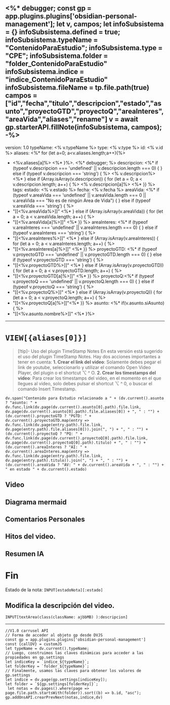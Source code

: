 <%*
debugger;
const gp = app.plugins.plugins['obsidian-personal-management'];
let v, campos;
let  infoSubsistema = {}
infoSubsistema.defined = true; 
infoSubsistema.typeName = "ContenidoParaEstudio";
infoSubsistema.type = "CPE";
infoSubsistema.folder = "folder_ContenidoParaEstudio"
infoSubsistema.indice = "indice_ContenidoParaEstudio"
infoSubsistema.fileName = tp.file.path(true)
campos = ["id","fecha","titulo","descripcion","estado","asunto","proyectoGTD","proyectoQ","areaInteres","areaVida","aliases","rename"]
v = await gp.starterAPI.fillNote(infoSubsistema, campos);
-%>
---
version: 1.0
typeName: <% v.typeName %>
type: <% v.type %>
id: <% v.id %> 
aliases: <%* for (let a=0; a<v.aliases.length;a++){%>
 - <%v.aliases[a]%> <%* }%>. <%* debugger; %>
descripcion: <%* if (typeof v.descripcion === 'undefined' || v.descripcion.length === 0) { } else if (typeof v.descripcion === 'string') { %> 
<% v.descripcion%> <%* } else if (Array.isArray(v.descripcion)) { for (let a = 0; a < v.descripcion.length; a++) { %>
  <% v.descripcion[a]%> <%* }} %>
tags: 
estado: <% v.estado %> 
fecha: <% v.fecha %>
areaVida: <%* if (typeof v.areaVida === 'undefined' || v.areaVida.length === 0 || v.areaVida === "No es de ningún Area de Vida") { } else if (typeof v.areaVida === 'string') { %>
- "[[<%v.areaVida%>]]" <%* } else if (Array.isArray(v.areaVida)) { for (let a = 0; a < v.areaVida.length; a++) { %>
- "[[<%v.areaVida[a]%>]]" <%* }} %>
areaInteres: <%* if (typeof v.areaInteres === 'undefined' || v.areaInteres.length === 0) { } else if (typeof v.areaInteres === 'string') { %>
- "[[<%v.areaInteres%>]]" <%* } else if (Array.isArray(v.areaInteres)) { for (let a = 0; a < v.areaInteres.length; a++) { %>
- "[[<%v.areaInteres[a]%>]]" <%* }} %>
proyectoGTD: <%* if (typeof v.proyectoGTD === 'undefined' || v.proyectoGTD.length === 0) { } else if (typeof v.proyectoGTD === 'string') {
%>
- "[[<%v.proyectoGTD%>]]"
<%* } else if (Array.isArray(v.proyectoGTD)) { for (let a = 0; a < v.proyectoGTD.length; a++) { %>
- "[[<%v.proyectoGTD[a]%>]]" <%* }} %>
proyectoQ:<%* if (typeof v.proyectoQ === 'undefined' || v.proyectoQ.length === 0) { } else if (typeof v.proyectoQ === 'string') {
%>
- "[[<%v.proyectoQ%>]]"
<%* } else if (Array.isArray(v.proyectoQ)) { for (let a = 0; a < v.proyectoQ.length; a++) { %>
- "[[<%v.proyectoQ[a]%>]]"<%* }} %>
asunto: <%* if(v.asunto.siAsunto){ %> 
- "[[<%v.asunto.nombre%>]]" <%* }%>
---
# `VIEW[{aliases[0]}]`
> [!tip]- Uso del plugin TimeStamp Notes
>En esta versión está sugerido el uso del plugin TimeStamp Notes. Hay dos acciones importantes a tener en cuenta: 
>**1. Crear el link del video**: Solamente debes pegar el link de youtube, seleccionarlo y utilizar el comando Open Video Player, del plugin o el shortcut  ⌥ ^ O.
>**2. Crear los timestamps del video**: Para crear los timestamps del video, en el momento en el que llegues al video, solo debes pulsar el shortcut ⌥ ^ 0, o buscar el comando Insert Timestamp. 
```dataviewjs
dv.span("Contenido para Estudio relacionado a " + (dv.current().asunto ? "asunto: " + dv.func.link(dv.page(dv.current().asunto[0].path).file.link, dv.page(dv.current().asunto[0].path).file.aliases[0]) + ", " : "") + (dv.current().proyectoGTD ? "PGTD: " + dv.current().proyectoGTD.map(entry => dv.func.link(dv.page(entry.path).file.link, dv.page(entry.path).file.aliases[0])).join(", ") + ", " : "") + (dv.current().proyectoQ ? "PQ: " + dv.func.link(dv.page(dv.current().proyectoQ[0].path).file.link, dv.page(dv.current().proyectoQ[0].path).titulo) + ", " : "") + (dv.current().areaInteres ? "AI: " + dv.current().areaInteres.map(entry => dv.func.link(dv.page(entry.path).file.link, dv.page(entry.path).titulo)).join(", ") + ", " : "") + (dv.current().areaVida ? "AV: " + dv.current().areaVida + ", " : "") + " en estado " + dv.current().estado)
```

## Video

## Diagrama mermaid  

## Comentarios Personales

## Hitos del video.

## Resumen IA



# Fin
Estado de la nota:  `INPUT[estadoNota][:estado]`
## Modifica la descripción del video.
`INPUT[textArea(class(className: ajbbMB) ):descripcion]`

---

```dataviewjs
//V1.0 carrusel API
// Forma de acceder al objeto gp desde DVJS
const gp = app.plugins.plugins['obsidian-personal-management']
const {callDV} = customJS
let typeName = dv.current().typeName;
// Luego, construimos las claves dinámicas para acceder a las propiedades en gp.settings
let indiceKey = `indice_${typeName}`;
let folderKey = `folder_${typeName}`;
// Finalmente, usamos las claves para obtener los valores de gp.settings
let indice = dv.page(gp.settings[indiceKey]);
let folder = `${gp.settings[folderKey]}`;
 let notas = dv.pages().where(page => page.file.path.startsWith(folder)).sort((b) => b.id, "asc");
gp.addOnsAPI.crearPrevNext(notas,indice,dv)
```